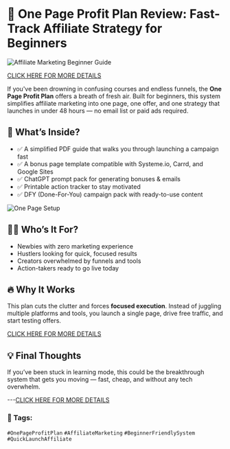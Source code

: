 # 🚀 One Page Profit Plan Review: Fast-Track Affiliate Strategy for Beginners

![Affiliate Marketing Beginner Guide](https://via.placeholder.com/800x400?text=Affiliate+Marketing+Made+Simple)

[CLICK HERE FOR MORE DETAILS](https://www.deviantart.com/antony-18/art/Review-Of-The-One-Page-Profit-Plan-1186162443)

If you've been drowning in confusing courses and endless funnels, the **One Page Profit Plan** offers a breath of fresh air. Built for beginners, this system simplifies affiliate marketing into one page, one offer, and one strategy that launches in under 48 hours — no email list or paid ads required.

## 🎯 What’s Inside?

- ✅ A simplified PDF guide that walks you through launching a campaign fast  
- ✅ A bonus page template compatible with Systeme.io, Carrd, and Google Sites  
- ✅ ChatGPT prompt pack for generating bonuses & emails  
- ✅ Printable action tracker to stay motivated  
- ✅ DFY (Done-For-You) campaign pack with ready-to-use content

![One Page Setup](https://via.placeholder.com/600x300?text=One+Page+Setup)

## 🙋‍♂️ Who’s It For?

- Newbies with zero marketing experience  
- Hustlers looking for quick, focused results  
- Creators overwhelmed by funnels and tools  
- Action-takers ready to go live today  

## 🔥 Why It Works

This plan cuts the clutter and forces **focused execution**. Instead of juggling multiple platforms and tools, you launch a single page, drive free traffic, and start testing offers.

[CLICK HERE FOR MORE DETAILS](https://www.deviantart.com/antony-18/art/Review-Of-The-One-Page-Profit-Plan-1186162443)

## 💡 Final Thoughts

If you’ve been stuck in learning mode, this could be the breakthrough system that gets you moving — fast, cheap, and without any tech overwhelm.

---[CLICK HERE FOR MORE DETAILS](https://www.deviantart.com/antony-18/art/Review-Of-The-One-Page-Profit-Plan-1186162443)

### 📌 Tags:
`#OnePageProfitPlan` `#AffiliateMarketing` `#BeginnerFriendlySystem` `#QuickLaunchAffiliate`

